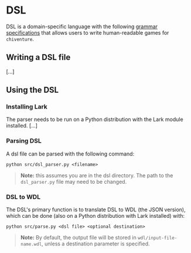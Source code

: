 # DSL

DSL is a domain-specific language with the following [grammar specifications](https://github.com/uchicago-cs/chiventure/wiki/DSL-~-DSL-Grammar) that allows users to write human-readable games for `chiventure`.

## Writing a DSL file

[...]

## Using the DSL

### Installing Lark

The parser needs to be run on a Python distribution with the Lark module
installed. [...]

### Parsing DSL

A dsl file can be parsed with the following command:
```
python src/dsl_parser.py <filename>
```
> **Note:** this assumes you are in the dsl directory. The path to the `dsl_parser.py` file may need to be changed.

### DSL to WDL

The DSL's primary function is to translate DSL to WDL (the JSON version), 
which can be done (also on a Python distribution with Lark installed) with:

```
python src/parse.py <dsl file> <optional destination>
```
> **Note:** By default, the output file will be stored in 
`wdl/input-file-name.wdl`, unless a destination parameter is specified.